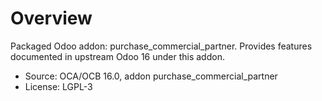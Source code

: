 # Overview

Packaged Odoo addon: purchase_commercial_partner. Provides features documented in upstream Odoo 16 under this addon.

- Source: OCA/OCB 16.0, addon purchase_commercial_partner
- License: LGPL-3
